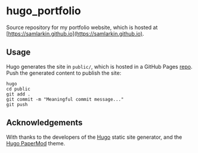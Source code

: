 # hugo_portfolio

Source repository for my portfolio website, which is hosted at
[https://samlarkin.github.io](https://samlarkin.github.io).

## Usage

Hugo generates the site in `public/`, which is hosted in a GitHub Pages
[repo](https://github.com/samlarkin/samlarkin.github.io). Push the generated
content to publish the site:

```
hugo
cd public
git add .
git commit -m "Meaningful commit message..."
git push
```

## Acknowledgements

With thanks to the developers of the [Hugo](https://gohugo.io/) static site
generator, and the [Hugo PaperMod](https://github.com/adityatelange/hugo-PaperMod) theme.
